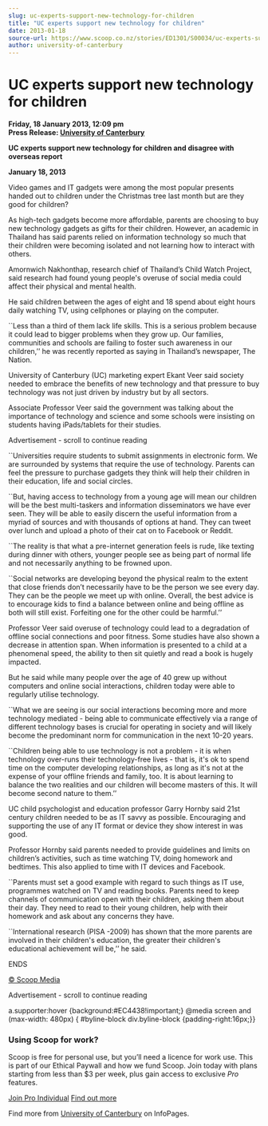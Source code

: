 ```yaml
---
slug: uc-experts-support-new-technology-for-children
title: "UC experts support new technology for children"
date: 2013-01-18
source-url: https://www.scoop.co.nz/stories/ED1301/S00034/uc-experts-support-new-technology-for-children.htm
author: university-of-canterbury
---
```

UC experts support new technology for children
==============================================

**Friday, 18 January 2013, 12:09 pm**  
**Press Release: [University of Canterbury](https://info.scoop.co.nz/University_of_Canterbury)**

**UC experts support new technology for children and disagree with overseas report**

**January 18, 2013**

Video games and IT gadgets were among the most popular presents handed out to children under the Christmas tree last month but are they good for children?

As high-tech gadgets become more affordable, parents are choosing to buy new technology gadgets as gifts for their children. However, an academic in Thailand has said parents relied on information technology so much that their children were becoming isolated and not learning how to interact with others.

Amornwich Nakhonthap, research chief of Thailand’s Child Watch Project, said research had found young people's overuse of social media could affect their physical and mental health.

He said children between the ages of eight and 18 spend about eight hours daily watching TV, using cellphones or playing on the computer.

\`\`Less than a third of them lack life skills. This is a serious problem because it could lead to bigger problems when they grow up. Our families, communities and schools are failing to foster such awareness in our children,’’ he was recently reported as saying in Thailand’s newspaper, The Nation.

University of Canterbury (UC) marketing expert Ekant Veer said society needed to embrace the benefits of new technology and that pressure to buy technology was not just driven by industry but by all sectors.

Associate Professor Veer said the government was talking about the importance of technology and science and some schools were insisting on students having iPads/tablets for their studies.

Advertisement - scroll to continue reading





\`\`Universities require students to submit assignments in electronic form. We are surrounded by systems that require the use of technology. Parents can feel the pressure to purchase gadgets they think will help their children in their education, life and social circles.

\`\`But, having access to technology from a young age will mean our children will be the best multi-taskers and information disseminators we have ever seen. They will be able to easily discern the useful information from a myriad of sources and with thousands of options at hand. They can tweet over lunch and upload a photo of their cat on to Facebook or Reddit.

\`\`The reality is that what a pre-internet generation feels is rude, like texting during dinner with others, younger people see as being part of normal life and not necessarily anything to be frowned upon.

\`\`Social networks are developing beyond the physical realm to the extent that close friends don’t necessarily have to be the person we see every day. They can be the people we meet up with online. Overall, the best advice is to encourage kids to find a balance between online and being offline as both will still exist. Forfeiting one for the other could be harmful.’’

Professor Veer said overuse of technology could lead to a degradation of offline social connections and poor fitness. Some studies have also shown a decrease in attention span. When information is presented to a child at a phenomenal speed, the ability to then sit quietly and read a book is hugely impacted.

But he said while many people over the age of 40 grew up without computers and online social interactions, children today were able to regularly utilise technology.

\`\`What we are seeing is our social interactions becoming more and more technology mediated - being able to communicate effectively via a range of different technology bases is crucial for operating in society and will likely become the predominant norm for communication in the next 10-20 years.

\`\`Children being able to use technology is not a problem - it is when technology over-runs their technology-free lives - that is, it's ok to spend time on the computer developing relationships, as long as it's not at the expense of your offline friends and family, too. It is about learning to balance the two realities and our children will become masters of this. It will become second nature to them.’’

UC child psychologist and education professor Garry Hornby said 21st century children needed to be as IT savvy as possible. Encouraging and supporting the use of any IT format or device they show interest in was good.

Professor Hornby said parents needed to provide guidelines and limits on children’s activities, such as time watching TV, doing homework and bedtimes. This also applied to time with IT devices and Facebook.

\`\`Parents must set a good example with regard to such things as IT use, programmes watched on TV and reading books. Parents need to keep channels of communication open with their children, asking them about their day. They need to read to their young children, help with their homework and ask about any concerns they have.

\`\`International research (PISA -2009) has shown that the more parents are involved in their children's education, the greater their children's educational achievement will be,’’ he said.

  
ENDS  

[© Scoop Media](http://www.scoop.co.nz/about/terms.html)  

Advertisement - scroll to continue reading



a.supporter:hover {background:#EC4438!important;} @media screen and (max-width: 480px) { #byline-block div.byline-block {padding-right:16px;}}

### Using Scoop for work?

Scoop is free for personal use, but you’ll need a licence for work use. This is part of our Ethical Paywall and how we fund Scoop. Join today with plans starting from less than $3 per week, plus gain access to exclusive _Pro_ features.  
  
[Join Pro Individual](https://pro.scoop.co.nz/Individual/?from=ProIn24) [Find out more](https://pro.scoop.co.nz/using-scoop-for-work/?from=ProIn24)

Find more from [University of Canterbury](https://info.scoop.co.nz/University_of_Canterbury) on InfoPages.